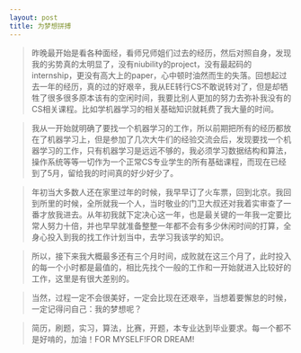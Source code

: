 ```yaml
---
layout: post
title: 为梦想拼搏
---
```


>昨晚最开始是看各种面经，看师兄师姐们过去的经历，然后对照自身，发现我的劣势真的太明显了，没有niubility的project，没有最起码的internship，更没有高大上的paper，心中顿时油然而生的失落。回想起过去一年的经历，真的过的好艰辛，我从EE转行CS不敢说转对了，但是却牺牲了很多很多原本该有的空闲时间，我要比别人更加的努力去弥补我没有的CS相关课程。比如学机器学习的相关基础知识就耗费了我大量的时间。

>我从一开始就明确了要找一个机器学习的工作，所以前期把所有的经历都放在了机器学习上，但是参加了几次大牛们的经验交流会后，发现要找一个机器学习的工作，只有机器学习是远远不够的，我必须学习数据结构和算法，操作系统等等一切作为一个正常CS专业学生的所有基础课程，而现在已经到了5月，留给我的时间真的好少好少了。

>年初当大多数人还在家里过年的时候，我早早订了火车票，回到北京。我回到所里的时候，全所就我一个人，当时敬业的门卫大叔还对我着实审查了一番才放我进去。从年初我就下定决心这一年，也是最关键的一年我一定要比常人努力十倍，并也早早就准备整整一年都不会有多少休闲时间的打算，全身心投入到我的找工作计划当中，去学习我该学的知识。

>所以，接下来我大概最多还有三个月时间，成败就在这三个月了，此时投入的每一个小时都是最值的，相比先找个一般的工作和一开始就进入比较好的工作，这里是有很大差别的。

>当然，过程一定不会很美好，一定会比现在还艰辛，当想着要懈怠的时候，一定记得问自己：我的梦想呢？

>简历，刷题，实习，算法，比赛，开题，本专业达到毕业要求。每一个都不是好啃的，加油！FOR MYSELF!FOR DREAM!
